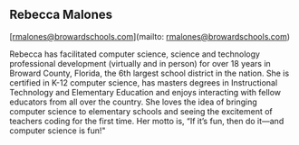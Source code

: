 ## Rebecca Malones[rmalones@browardschools.com](mailto: rmalones@browardschools.com)Rebecca has facilitated computer science, science and technology professional development (virtually and in person) for over 18 years in Broward County, Florida, the 6th largest school district in the nation. She is certified in K-12 computer science, has masters degrees in Instructional Technology and Elementary Education and enjoys interacting with fellow educators from all over the country. She loves the idea of bringing computer science to elementary schools and seeing the excitement of teachers coding for the first time. Her motto is, “If it’s fun, then do it—and computer science is fun!"